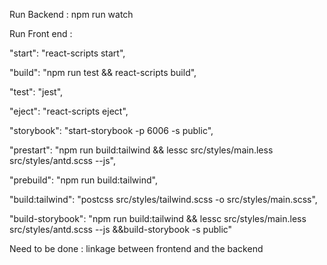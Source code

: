 Run Backend : 
  npm run watch

Run Front end : 

"start": "react-scripts start",

"build": "npm run test && react-scripts build",

"test": "jest",

"eject": "react-scripts eject",

"storybook": "start-storybook -p 6006 -s public",

"prestart": "npm run build:tailwind && lessc src/styles/main.less src/styles/antd.scss --js",

"prebuild": "npm run build:tailwind",

"build:tailwind": "postcss src/styles/tailwind.scss -o src/styles/main.scss",

"build-storybook": "npm run build:tailwind && lessc src/styles/main.less src/styles/antd.scss --js &&build-storybook -s public"


Need to be done :  linkage between frontend and the backend
